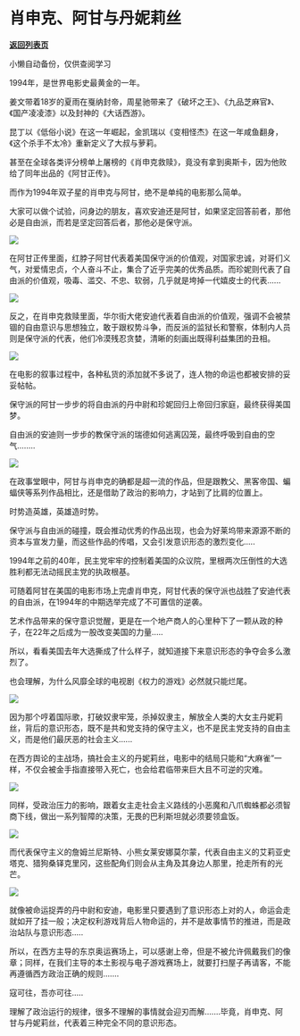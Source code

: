 # 肖申克、阿甘与丹妮莉丝

[**返回列表页**](/gzh/政事堂2019)

小懒自动备份，仅供查阅学习

1994年，是世界电影史最黄金的一年。  

  

姜文带着18岁的夏雨在戛纳封帝，周星驰带来了《破坏之王》、《九品芝麻官》、《国产凌凌漆》以及封神的《大话西游》。

  

昆丁以《低俗小说》在这一年崛起，金凯瑞以《变相怪杰》在这一年咸鱼翻身，《这个杀手不太冷》重新定义了大叔与萝莉。

  

甚至在全球各类评分榜单上屠榜的《肖申克救赎》，竟没有拿到奥斯卡，因为他败给了同年出品的《阿甘正传》。

  

而作为1994年双子星的肖申克与阿甘，绝不是单纯的电影那么简单。

  

大家可以做个试验，问身边的朋友，喜欢安迪还是阿甘，如果坚定回答前者，那他必是自由派，而若是坚定回答后者，那他必是保守派。

  

![](https://mmbiz.qpic.cn/mmbiz_jpg/rxhS23yu8cPMEUgAFO14pqIkwmGVftmo6AGt406wG0fxsb8fibCqoHvH6IRn5UL6eIibAuLHgRaFdsuV0zDUl1lw/640?wx_fmt=jpeg)

  

在阿甘正传里面，红脖子阿甘代表着美国保守派的价值观，对国家忠诚，对哥们义气，对爱情忠贞，个人奋斗不止，集合了近乎完美的优秀品质。而珍妮则代表了自由派的价值观，吸毒、滥交、不忠、软弱，几乎就是垮掉一代嬉皮士的代表......

  

![](https://mmbiz.qpic.cn/mmbiz_jpg/rxhS23yu8cPMEUgAFO14pqIkwmGVftmoeRRBiaDicemlicl0ibH189J73sphwiavnL0SliczdTvRudhoL907z34V6xFQ/640?wx_fmt=jpeg)

  

反之，在肖申克救赎里面，华尔街大佬安迪代表着自由派的价值观，强调不会被禁锢的自由意识与思想独立，敢于跟权势斗争，而反派的监狱长和警察，体制内人员则是保守派的代表，他们冷漠残忍贪婪，清晰的刻画出既得利益集团的丑相。  

  

![](https://mmbiz.qpic.cn/mmbiz_jpg/rxhS23yu8cPMEUgAFO14pqIkwmGVftmo2ocsNQr7gQicPibibW8Styn9Gia1EeAvzq26KibDwQLjCWEtLjfet1djN2g/640?wx_fmt=jpeg)

  

在电影的叙事过程中，各种私货的添加就不多说了，连人物的命运也都被安排的妥妥帖帖。

  

保守派的阿甘一步步的将自由派的丹中尉和珍妮回归上帝回归家庭，最终获得美国梦。

  

自由派的安迪则一步步的教保守派的瑞德如何逃离囚笼，最终呼吸到自由的空气........

  

![](https://mmbiz.qpic.cn/mmbiz_jpg/rxhS23yu8cPMEUgAFO14pqIkwmGVftmoZTtm2ArBHYLa5viaRpFNMibJq5sjhZictAd7oFeGYr76cQW488bB3cibRQ/640?wx_fmt=jpeg)  

  

在政事堂眼中，阿甘与肖申克的确都是超一流的作品，但是跟教父、黑客帝国、蝙蝠侠等系列作品相比，还是借助了政治的影响力，才站到了比肩的位置上。  

  

时势造英雄，英雄造时势。

  

保守派与自由派的碰撞，既会推动优秀的作品出现，也会为好莱坞带来源源不断的资本与宣发力量，而这些作品的传唱，又会引发意识形态的激烈变化.....

  

1994年之前的40年，民主党牢牢的控制着美国的众议院，里根两次压倒性的大选胜利都无法动摇民主党的执政根基。  

  

可随着阿甘在美国的电影市场上完虐肖申克，阿甘代表的保守派也战胜了安迪代表的自由派，在1994年的中期选举完成了不可置信的逆袭。

  

艺术作品带来的保守意识觉醒，更是在一个地产商人的心里种下了一颗从政的种子，在22年之后成为一股改变美国的力量.....

  

所以，看看美国去年大选撕成了什么样子，就知道接下来意识形态的争夺会多么激烈了。

  

也会理解，为什么风靡全球的电视剧《权力的游戏》必然就只能烂尾。

  

![](https://mmbiz.qpic.cn/mmbiz_jpg/rxhS23yu8cPMEUgAFO14pqIkwmGVftmoicMIo4GanR6XZxdDaBCGYTbWMqXHGWHqTKJO28c2qHfaGYXH2WlkbyQ/640?wx_fmt=jpeg)

  

因为那个哼着国际歌，打破奴隶牢笼，杀掉奴隶主，解放全人类的大女主丹妮莉丝，背后的意识形态，既不是共和党支持的保守主义，也不是民主党支持的自由主义，而是他们最厌恶的社会主义......

  

在西方舆论的主战场，搞社会主义的丹妮莉丝，电影中的结局只能和“大麻雀”一样，不仅会被金手指直接带入死亡，也会给君临带来巨大且不可逆的灾难。

  

![](https://mmbiz.qpic.cn/mmbiz_gif/rxhS23yu8cPMEUgAFO14pqIkwmGVftmorU6ncaJwRQ7HMG7ZqnfSPv2Vca8Dfg2o7Lpxc7m4249YJWVAbOIofA/640?wx_fmt=gif)

  

同样，受政治压力的影响，跟着女主走社会主义路线的小恶魔和八爪蜘蛛都必须智商下线，做出一系列智障的决策，无畏的巴利斯坦就必须要领盒饭。

  

![](https://mmbiz.qpic.cn/mmbiz_jpg/rxhS23yu8cPMEUgAFO14pqIkwmGVftmookKhia1CNmOS42P5EQC1ViavCaUg7OMZMSD6T0l9FdgPNKtrEaohiaSCg/640?wx_fmt=jpeg)

  

而代表保守主义的詹姆兰尼斯特、小熊女莱安娜莫尔蒙，代表自由主义的艾莉亚史塔克、猎狗桑铎克里冈，这些配角们则会从主角及其身边人那里，抢走所有的光芒。

  

![](https://mmbiz.qpic.cn/mmbiz_gif/rxhS23yu8cPMEUgAFO14pqIkwmGVftmoyXQNL8cjTibcjmicUMnpzV5uMbhBLqKrVpyc8QBACyrJonRIibibjhdd5A/640?wx_fmt=gif)

  

就像被命运捉弄的丹中尉和安迪，电影里只要遇到了意识形态上对的人，命运会走就如开了挂一般；决定权利游戏背后人物命运的，并不是故事情节的推进，而是政治站队与意识形态.....

  

所以，在西方主导的东京奥运赛场上，可以感谢上帝，但是不被允许佩戴我们的像章；同样，在我们主导的本土影视与电子游戏赛场上，就要打扫屋子再请客，不能再遵循西方政治正确的规则.......

  

寇可往，吾亦可往.....  

  

理解了政治运行的规律，很多不理解的事情就会迎刃而解.......毕竟，肖申克、阿甘与丹妮莉丝，代表着三种完全不同的意识形态。  

  

